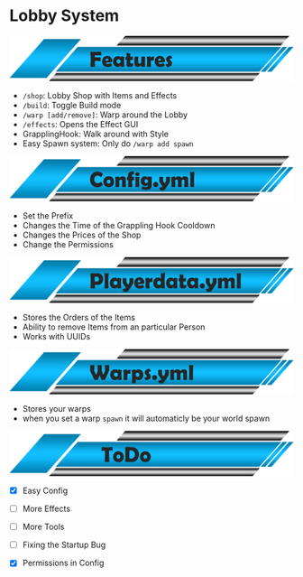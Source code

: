 # Lobby System
![Features](/Pictures/features.png)
- ```/shop```:
  Lobby Shop with Items and Effects
- ```/build```:
  Toggle Build mode
- ```/warp [add/remove]```:
  Warp around the Lobby
- ```/effects```:
  Opens the Effect GUI
- GrapplingHook:
  Walk around with Style
- Easy Spawn system:
  Only do ```/warp add spawn```

![Config](/Pictures/config.png)
- Set the Prefix
- Changes the Time of the Grappling Hook Cooldown
- Changes the Prices of the Shop
- Change the Permissions

![Playerdata](/Pictures/playerdata.png)
- Stores the Orders of the Items
- Ability to remove Items from an particular Person
- Works with UUIDs

![Warps](/Pictures/warps.png)
- Stores your warps
- when you set a warp ```spawn``` it will automaticly be your world spawn

![TODO](/Pictures/todo.png)
- [x] Easy Config
- [ ] More Effects
- [ ] More Tools
- [ ] Fixing the Startup Bug
- [x] Permissions in Config

